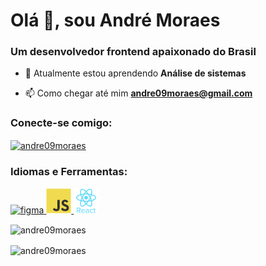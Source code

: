 <h1 align="left">Olá 👋, sou André Moraes</h1>
<h3 align="left">Um desenvolvedor frontend apaixonado do Brasil</h3>

- 🌱 Atualmente estou aprendendo **Análise de sistemas**

- 📫 Como chegar até mim **andre09moraes@gmail.com**

<h3 align="left">Conecte-se comigo:</h3>
<p align="left">
<a href="https://linkedin.com/in/andre09moraes" target="blank"><img align="center" src="https://raw.githubusercontent.com/rahuldkjain/github-profile-readme-generator/master/src/images/icons/Social/linked-in-alt.svg" alt="andre09moraes" height="30" width="40" /></a>
</p>

<h3 align="left">Idiomas e Ferramentas:</h3>
<p align="left"> <a href="https://www.figma.com/" target="_blank" rel="noreferrer"> <img src="https://www.vectorlogo.zone/logos/figma/figma-icon.svg" alt="figma" width="40" height="40"/> </a> <a href="https://developer.mozilla.org/en-US/docs/Web/JavaScript" target="_blank" rel="noreferrer"> <img src="https://raw.githubusercontent.com/devicons/devicon/master/icons/javascript/javascript-original.svg" alt="javascript" width="40" height="40"/> </a> <a href="https://reactjs.org/" target="_blank" rel="noreferrer"> <img src="https://raw.githubusercontent.com/devicons/devicon/master/icons/react/react-original-wordmark.svg" alt="react" width="40" height="40"/> </a> </p>

<p><img align="center" src="https://github-readme-stats.vercel.app/api/top-langs?username=andre09moraes&show_icons=true&locale=en&layout=compact" alt="andre09moraes" /></p>

<p><img align="center" src="https://github-readme-streak-stats.herokuapp.com/?user=andre09moraes&" alt="andre09moraes" /></p>
